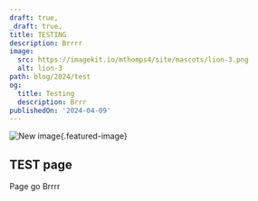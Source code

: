 ```yaml
---
draft: true,
_draft: true,
title: TESTING
description: Brrrr
image:
  src: https://imagekit.io/mthomps4/site/mascots/lion-3.png
  alt: lion-3
path: blog/2024/test
og:
  title: Testing
  description: Brrr
publishedOn: '2024-04-09'
---
```


![New image](https://via.placeholder.com/600x400?text=New+image){.featured-image}

## TEST page

Page go Brrrr
